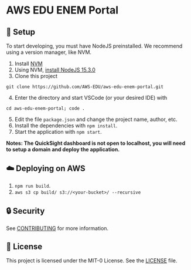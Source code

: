 # AWS EDU ENEM Portal

## :wrench: Setup

To start developing, you must have NodeJS preinstalled.
We recommend using a version manager, like NVM.

1. Install [NVM](https://github.com/nvm-sh/nvm)
2. Using NVM, [install NodeJS 15.3.0](https://github.com/nvm-sh/nvm#usage)
3. Clone this project

 `git clone https://github.com/AWS-EDU/aws-edu-enem-portal.git`

4. Enter the directory and start VSCode (or your desired IDE) with

 `cd aws-edu-enem-portal; code .`

5. Edit the file `package.json` and change the project name, author, etc.
6. Install the dependencies with `npm install`.
7. Start the application with `npm start`.

__Notes: The QuickSight dashboard is not open to localhost, you will need to setup a domain and deploy the application.__

## :cloud: Deploying on AWS

1. `npm run build`.
2. `aws s3 cp build/ s3://<your-bucket>/ --recursive`

## :lock: Security

See [CONTRIBUTING](/CONTRIBUTING.md#security-issue-notifications) for more information.

## :scroll: License

This project is licensed under the MIT-0 License.
See the [LICENSE](/LICENSE) file.
